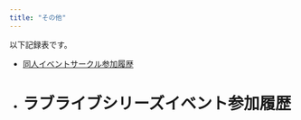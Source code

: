 ```yaml
---
title: "その他"
---
```


<main class="page-content">

以下記録表です。

- <a href="/同人イベントサークル参加履歴"> 同人イベントサークル参加履歴</a>
 <style>
  .link {
    color: blue;
    text-decoration: underline;
  }
</style>

- # ラブライブシリーズイベント参加履歴

</main>